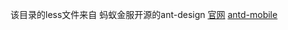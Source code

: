 

该目录的less文件来自 蚂蚁金服开源的ant-design [官网](https://ant.design/index-cn) [antd-mobile](https://mobile.ant.design/index-cn)
